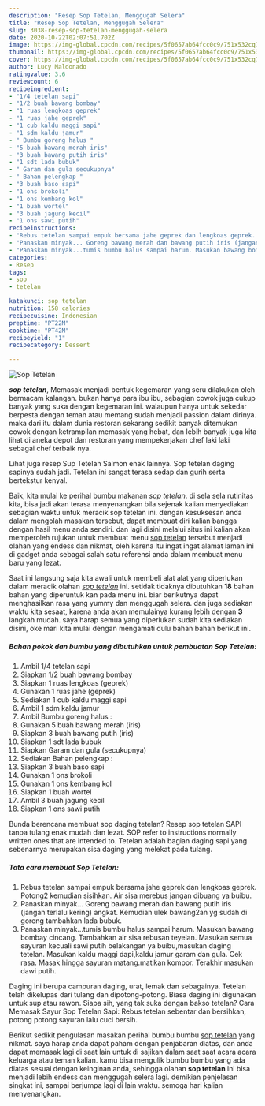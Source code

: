 ```yaml
---
description: "Resep Sop Tetelan, Menggugah Selera"
title: "Resep Sop Tetelan, Menggugah Selera"
slug: 3038-resep-sop-tetelan-menggugah-selera
date: 2020-10-22T02:07:51.702Z
image: https://img-global.cpcdn.com/recipes/5f0657ab64fcc0c9/751x532cq70/sop-tetelan-foto-resep-utama.jpg
thumbnail: https://img-global.cpcdn.com/recipes/5f0657ab64fcc0c9/751x532cq70/sop-tetelan-foto-resep-utama.jpg
cover: https://img-global.cpcdn.com/recipes/5f0657ab64fcc0c9/751x532cq70/sop-tetelan-foto-resep-utama.jpg
author: Lucy Maldonado
ratingvalue: 3.6
reviewcount: 6
recipeingredient:
- "1/4 tetelan sapi"
- "1/2 buah bawang bombay"
- "1 ruas lengkoas geprek"
- "1 ruas jahe geprek"
- "1 cub kaldu maggi sapi"
- "1 sdm kaldu jamur"
- " Bumbu goreng halus "
- "5 buah bawang merah iris"
- "3 buah bawang putih iris"
- "1 sdt lada bubuk"
- " Garam dan gula secukupnya"
- " Bahan pelengkap "
- "3 buah baso sapi"
- "1 ons brokoli"
- "1 ons kembang kol"
- "1 buah wortel"
- "3 buah jagung kecil"
- "1 ons sawi putih"
recipeinstructions:
- "Rebus tetelan sampai empuk bersama jahe geprek dan lengkoas geprek. Potong2 kemudian sisihkan. Air sisa merebus jangan dibuang ya buibu."
- "Panaskan minyak... Goreng bawang merah dan bawang putih iris (jangan terlalu kering) angkat. Kemudian ulek bawang2an yg sudah di goreng tambahkan lada bubuk."
- "Panaskan minyak...tumis bumbu halus sampai harum. Masukan bawang bombay cincang. Tambahkan air sisa rebusan teyelan. Masukan semua sayuran kecuali sawi putih belakangan ya buibu,masukan daging tetelan. Masukan kaldu maggi dapi,kaldu jamur garam dan gula. Cek rasa. Masak hingga sayuran matang.matikan kompor. Terakhir masukan dawi putih."
categories:
- Resep
tags:
- sop
- tetelan

katakunci: sop tetelan 
nutrition: 158 calories
recipecuisine: Indonesian
preptime: "PT22M"
cooktime: "PT42M"
recipeyield: "1"
recipecategory: Dessert

---
```



![Sop Tetelan](https://img-global.cpcdn.com/recipes/5f0657ab64fcc0c9/751x532cq70/sop-tetelan-foto-resep-utama.jpg)

<b><i>sop tetelan</i></b>, Memasak menjadi bentuk kegemaran yang seru dilakukan oleh bermacam kalangan. bukan hanya para ibu ibu, sebagian cowok juga cukup banyak yang suka dengan kegemaran ini. walaupun hanya untuk sekedar berpesta dengan teman atau memang sudah menjadi passion dalam dirinya. maka dari itu dalam dunia restoran sekarang sedikit banyak ditemukan cowok dengan ketrampilan memasak yang hebat, dan lebih banyak juga kita lihat di aneka depot dan restoran yang mempekerjakan chef laki laki sebagai chef terbaik nya.

Lihat juga resep Sup Tetelan Salmon enak lainnya. Sop tetelan daging sapinya sudah jadi. Tetelan ini sangat terasa sedap dan gurih serta bertekstur kenyal.

Baik, kita mulai ke perihal bumbu makanan <i>sop tetelan</i>. di sela sela rutinitas kita, bisa jadi akan terasa menyenangkan bila sejenak kalian menyediakan sebagian waktu untuk meracik sop tetelan ini. dengan kesuksesan anda dalam mengolah masakan tersebut, dapat membuat diri kalian bangga dengan hasil menu anda sendiri. dan lagi disini melalui situs ini kalian akan memperoleh rujukan untuk membuat menu <u>sop tetelan</u> tersebut menjadi olahan yang endess dan nikmat, oleh karena itu ingat ingat alamat laman ini di gadget anda sebagai salah satu referensi anda dalam membuat menu baru yang lezat.


Saat ini langsung saja kita awali untuk membeli alat alat yang diperlukan dalam meracik olahan <u><i>sop tetelan</i></u> ini. setidak tidaknya dibutuhkan <b>18</b> bahan bahan yang diperuntuk kan pada menu ini. biar berikutnya dapat menghasilkan rasa yang yummy dan menggugah selera. dan juga sediakan waktu kita sesaat, karena anda akan memulainya kurang lebih dengan <b>3</b> langkah mudah. saya harap semua yang diperlukan sudah kita sediakan disini, oke mari kita mulai dengan mengamati dulu bahan bahan berikut ini.

<!--inarticleads1-->

##### Bahan pokok dan bumbu yang dibutuhkan untuk pembuatan Sop Tetelan:

1. Ambil 1/4 tetelan sapi
1. Siapkan 1/2 buah bawang bombay
1. Siapkan 1 ruas lengkoas (geprek)
1. Gunakan 1 ruas jahe (geprek)
1. Sediakan 1 cub kaldu maggi sapi
1. Ambil 1 sdm kaldu jamur
1. Ambil  Bumbu goreng halus :
1. Gunakan 5 buah bawang merah (iris)
1. Siapkan 3 buah bawang putih (iris)
1. Siapkan 1 sdt lada bubuk
1. Siapkan  Garam dan gula (secukupnya)
1. Sediakan  Bahan pelengkap :
1. Siapkan 3 buah baso sapi
1. Gunakan 1 ons brokoli
1. Gunakan 1 ons kembang kol
1. Siapkan 1 buah wortel
1. Ambil 3 buah jagung kecil
1. Siapkan 1 ons sawi putih


Bunda berencana membuat sop daging tetelan? Resep sop tetelan SAPI tanpa tulang enak mudah dan lezat. SOP refer to instructions normally written ones that are intended to. Tetelan adalah bagian daging sapi yang sebenarnya merupakan sisa daging yang melekat pada tulang. 

<!--inarticleads2-->

##### Tata cara membuat Sop Tetelan:

1. Rebus tetelan sampai empuk bersama jahe geprek dan lengkoas geprek. Potong2 kemudian sisihkan. Air sisa merebus jangan dibuang ya buibu.
1. Panaskan minyak... Goreng bawang merah dan bawang putih iris (jangan terlalu kering) angkat. Kemudian ulek bawang2an yg sudah di goreng tambahkan lada bubuk.
1. Panaskan minyak...tumis bumbu halus sampai harum. Masukan bawang bombay cincang. Tambahkan air sisa rebusan teyelan. Masukan semua sayuran kecuali sawi putih belakangan ya buibu,masukan daging tetelan. Masukan kaldu maggi dapi,kaldu jamur garam dan gula. Cek rasa. Masak hingga sayuran matang.matikan kompor. Terakhir masukan dawi putih.


Daging ini berupa campuran daging, urat, lemak dan sebagainya. Tetelan telah dikelupas dari tulang dan dipotong-potong. Biasa daging ini digunakan untuk sup atau rawon. Siapa sih, yang tak suka dengan bakso tetelan? Cara Memasak Sayur Sop Tetelan Sapi: Rebus tetelan sebentar dan bersihkan, potong potong sayuran lalu cuci bersih. 

Berikut sedikit pengulasan masakan perihal bumbu bumbu <u>sop tetelan</u> yang nikmat. saya harap anda dapat paham dengan penjabaran diatas, dan anda dapat memasak lagi di saat lain untuk di sajikan dalam saat saat acara acara keluarga atau teman kalian. kamu bisa mengulik bumbu bumbu yang ada diatas sesuai dengan keinginan anda, sehingga olahan <b>sop tetelan</b> ini bisa menjadi lebih endess dan menggugah selera lagi. demikian penjelasan singkat ini, sampai berjumpa lagi di lain waktu. semoga hari kalian menyenangkan.
